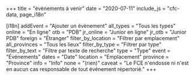 +++
title = "évènements à venir"
date = "2020-07-11"
include_js = "cfc-data, page_i18n"

[i18n]
    addEvent = "Ajouter un évènement"
    all_types = "Tous les types"
    online = "En ligne"
    otb = "PDB"
    jr_online = "Junior en ligne"
    jr_otb = "Junior PDB"
    foreign = "Étranger"
    filter_by_location = "Filtrer par emplacement"
    all_provinces = "Tous les lieux"
    filter_by_type = "Filtrer par type"
    filter_by_text = "Filtre par texte de recherche"
    type = "Type"
    event = "Événements"
    dates = "Date"
    location = "Emplacement"
    province = "Province"
    info = "Info"
    none = "(rien)"
    caveat = "Le FCE n'endosse ni n'est en aucun cas responsable de tout événement répertorié."
+++


